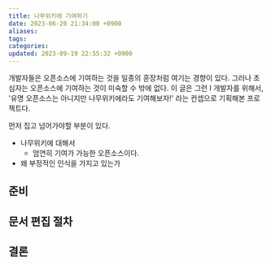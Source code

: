 ```yaml
---
title: 나무위키에 기여하기
date: 2023-06-20 21:34:00 +0900
aliases: 
tags: 
categories: 
updated: 2023-09-19 22:55:32 +0900
---
```


개발자들은 오픈소스에 기여하는 것을 일종의 훈장처럼 여기는 경향이 있다. 그러나 초심자는 오픈소스에 기여하는 것이 미숙할 수 밖에 없다. 이 글은 그런 I 개발자를 위해서, '유명 오픈소스는 아니지만 나무위키에라도 기여해보자!' 라는 컨셉으로 기획해본 프로젝트다.

먼저 집고 넘어가야할 부분이 있다.

- 나무위키에 대해서
    - 엄연히 기여가 가능한 오픈소스이다.
- 왜 부정적인 인식을 가지고 있는가

## 준비

## 문서 편집 절차

## 결론

